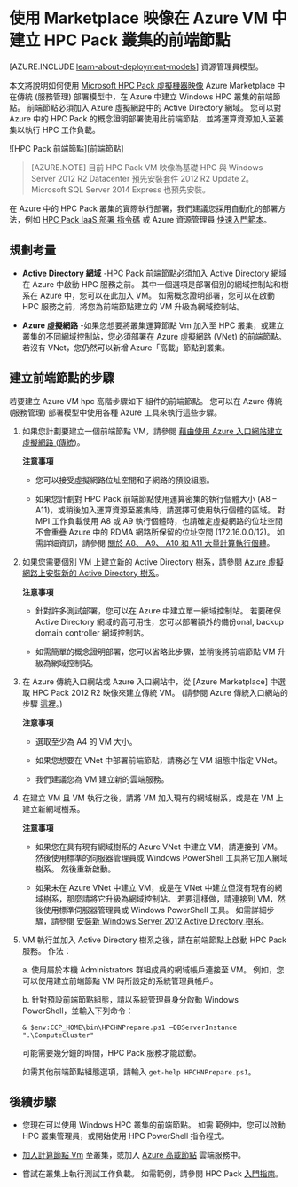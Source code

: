 <properties
 pageTitle="在 Azure VM 中建立 HPC Pack 前端節點 | Microsoft Azure"
 description="了解如何使用 Azure 傳統入口網站和傳統部署模型，在 Azure VM 中建立 Microsoft HPC Pack 前端節點。"
 services="virtual-machines"
 documentationCenter=""
 authors="dlepow"
 manager="timlt"
 editor=""
 tags="azure-service-management,hpc-pack"/>
<tags
ms.service="virtual-machines"
 ms.devlang="na"
 ms.topic="article"
 ms.tgt_pltfrm="vm-multiple"
 ms.workload="big-compute"
 ms.date="09/28/2015"
 ms.author="danlep"/>

# 使用 Marketplace 映像在 Azure VM 中建立 HPC Pack 叢集的前端節點

[AZURE.INCLUDE [learn-about-deployment-models](../../includes/learn-about-deployment-models-classic-include.md)] 資源管理員模型。


本文將說明如何使用 [Microsoft HPC Pack 虛擬機器映像](https://azure.microsoft.com/marketplace/partners/microsoft/hpcpack2012r2onwindowsserver2012r2/) Azure Marketplace 中
在傳統 (服務管理) 部署模型中，在 Azure 中建立 Windows HPC 叢集的前端節點。 前端節點必須加入 Azure 虛擬網路中的 Active Directory 網域。 您可以對 Azure 中的 HPC Pack 的概念證明部署使用此前端節點，並將運算資源加入至叢集以執行 HPC 工作負載。


![HPC Pack 前端節點][前端節點]

>[AZURE.NOTE] 目前 HPC Pack
VM 映像為基礎 HPC 與 Windows Server 2012 R2 Datacenter
預先安裝套件 2012 R2 Update 2。 Microsoft SQL Server 2014 Express
也預先安裝。


在 Azure 中的 HPC Pack 叢集的實際執行部署，我們建議您採用自動化的部署方法，例如 [HPC Pack IaaS 部署
指令碼](virtual-machines-hpcpack-cluster-powershell-script.md) 或 Azure 資源管理員 [快速入門範本](https://azure.microsoft.com/documentation/templates/)。

## 規劃考量

* **Active Directory 網域** -HPC Pack 前端節點必須加入 Active Directory 網域在 Azure 中啟動 HPC 服務之前。 其中一個選項是部署個別的網域控制站和樹系在 Azure 中，您可以在此加入 VM。 如需概念證明部署，您可以在啟動 HPC 服務之前，將您為前端節點建立的 VM 升級為網域控制站。

* **Azure 虛擬網路** -如果您想要將叢集運算節點 Vm 加入至 HPC 叢集，或建立叢集的不同網域控制站，您必須部署在 Azure 虛擬網路 (VNet) 的前端節點。 若沒有 VNet，您仍然可以新增 Azure「高載」節點到叢集。

## 建立前端節點的步驟

若要建立 Azure VM hpc 高階步驟如下
組件的前端節點。 您可以在 Azure 傳統 (服務管理) 部署模型中使用各種 Azure 工具來執行這些步驟。


1. 如果您計劃要建立一個前端節點 VM，請參閱 [藉由使用 Azure 入口網站建立虛擬網路 (傳統)](../virtual-networks/virtual-networks-create-vnet-classic-pportal.md)。

    **注意事項**

    * 您可以接受虛擬網路位址空間和子網路的預設組態。

    * 如果您計劃對 HPC Pack 前端節點使用運算密集的執行個體大小 (A8 – A11)，或稍後加入運算資源至叢集時，請選擇可使用執行個體的區域。 對 MPI 工作負載使用 A8 或 A9 執行個體時，也請確定虛擬網路的位址空間不會重疊 Azure 中的 RDMA 網路所保留的位址空間 (172.16.0.0/12)。 如需詳細資訊，請參閱 [關於 A8、 A9、 A10 和 A11 大量計算執行個體](virtual-machines-a8-a9-a10-a11-specs.md)。

2. 如果您需要個別 VM 上建立新的 Active Directory 樹系，請參閱 [Azure 虛擬網路上安裝新的 Active Directory 樹系](../active-directory/active-directory-new-forest-virtual-machine.md)。

    **注意事項**

    * 針對許多測試部署，您可以在 Azure 中建立單一網域控制站。 若要確保 Active Directory 網域的高可用性，您可以部署額外的備份onal, backup domain controller 網域控制站。

    * 如需簡單的概念證明部署，您可以省略此步驟，並稍後將前端節點 VM 升級為網域控制站。

3. 在 Azure 傳統入口網站或 Azure 入口網站中，從 [Azure Marketplace] 中選取 HPC Pack 2012 R2 映像來建立傳統 VM。 (請參閱 Azure 傳統入口網站的步驟 [這裡](virtual-machines-windows-tutorial-classic-portal.md)。)

    **注意事項**

    * 選取至少為 A4 的 VM 大小。

    * 如果您想要在 VNet 中部署前端節點，請務必在 VM 組態中指定 VNet。

    * 我們建議您為 VM 建立新的雲端服務。

4. 在建立 VM 且 VM 執行之後，請將 VM 加入現有的網域樹系，或是在 VM 上建立新網域樹系。

    **注意事項**

    * 如果您在具有現有網域樹系的 Azure VNet 中建立 VM，請連接到 VM。 然後使用標準的伺服器管理員或 Windows PowerShell 工具將它加入網域樹系。 然後重新啟動。

    * 如果未在 Azure VNet 中建立 VM，或是在 VNet 中建立但沒有現有的網域樹系，那麼請將它升級為網域控制站。 若要這樣做，請連接到 VM，然後使用標準伺服器管理員或 Windows PowerShell 工具。 如需詳細步驟，請參閱 [安裝新 Windows Server 2012 Active Directory 樹系](https://technet.microsoft.com/library/jj574166.aspx)。

5. VM 執行並加入 Active Directory 樹系之後，請在前端節點上啟動 HPC Pack 服務。 作法：

    a. 使用屬於本機 Administrators 群組成員的網域帳戶連接至 VM。 例如，您可以使用建立前端節點 VM 時所設定的系統管理員帳戶。

    b. 針對預設前端節點組態，請以系統管理員身分啟動 Windows PowerShell，並輸入下列命令：

    ```
    & $env:CCP_HOME\bin\HPCHNPrepare.ps1 –DBServerInstance ".\ComputeCluster"
    ```

    可能需要幾分鐘的時間，HPC Pack 服務才能啟動。

    如需其他前端節點組態選項，請輸入 `get-help HPCHNPrepare.ps1`。


## 後續步驟

* 您現在可以使用 Windows HPC 叢集的前端節點。 如需
範例中，您可以啟動 HPC 叢集管理員，或開始使用
HPC PowerShell 指令程式。

* [加入計算節點 Vm](virtual-machines-hpcpack-cluster-node-manage.md) 至叢集，或加入 [Azure 高載節點](virtual-machines-hpcpack-cluster-node-burst.md) 雲端服務中。

* 嘗試在叢集上執行測試工作負載。 如需範例，請參閱 HPC Pack [入門指南](https://technet.microsoft.com/library/jj884144)。

<!--Image references-->
[headnode]: ./media/virtual-machines-hpcpack-cluster-headnode/headnode.png

